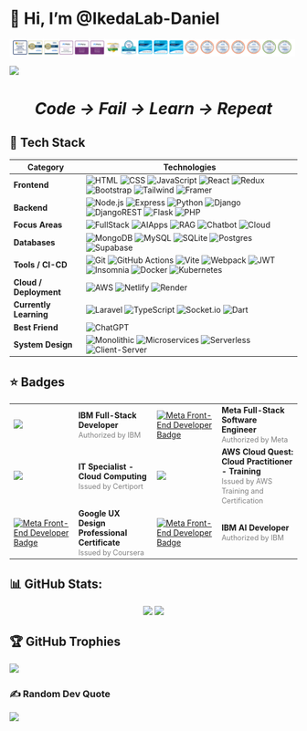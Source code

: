 # 👋 Hi, I’m @IkedaLab-Daniel

<a href="https://www.credly.com/users/mark-daniel-callejas/" target="_blank">
  <img src="https://raw.githubusercontent.com/IkedaLab-Daniel/study-notes-vault/main/random-assets/badges.png" width="500"/>
</a>

![](https://komarev.com/ghpvc/?username=Ikedalab-Daniel&color=blue)

<h1 align="center"><i>Code -> Fail -> Learn -> Repeat</i></h1>

## 🚀 Tech Stack

| **Category**              | **Technologies**                                                                                                                                                                                                                                                                                                                                                                                                                                                                 |
|----------------------------|----------------------------------------------------------------------------------------------------------------------------------------------------------------------------------------------------------------------------------------------------------------------------------------------------------------------------------------------------------------------------------------------------------------------------------------------------------------------------------|
| **Frontend**              | ![HTML](https://img.shields.io/badge/-HTML5-E34F26?style=flat&logo=html5&logoColor=white) ![CSS](https://img.shields.io/badge/CSS-639?logo=css&logoColor=fff) ![JavaScript](https://img.shields.io/badge/-JavaScript-F7DF1E?style=flat&logo=javascript&logoColor=black) ![React](https://img.shields.io/badge/-React-61DAFB?style=flat&logo=react&logoColor=black) ![Redux](https://img.shields.io/badge/-Redux-764ABC?style=flat&logo=redux&logoColor=white) ![Bootstrap](https://img.shields.io/badge/-Bootstrap-7952B3?style=flat&logo=bootstrap&logoColor=white) ![Tailwind](https://img.shields.io/badge/-Tailwind_CSS-06B6D4?style=flat&logo=tailwindcss&logoColor=white) ![Framer](https://img.shields.io/badge/-Framer-0055FF?style=flat&logo=framer&logoColor=white) |
| **Backend**               | ![Node.js](https://img.shields.io/badge/-Node.js-339933?style=flat&logo=node.js&logoColor=white) ![Express](https://img.shields.io/badge/-Express-000000?style=flat&logo=express&logoColor=white) ![Python](https://img.shields.io/badge/Python-3776AB?logo=python&logoColor=fff) ![Django](https://img.shields.io/badge/-Django-092E20?style=flat&logo=django&logoColor=white) ![DjangoREST](https://img.shields.io/badge/-DjangoREST-ff1709?style=flat&logo=django&logoColor=white) ![Flask](https://img.shields.io/badge/-Flask-000000?style=flat&logo=flask&logoColor=white) ![PHP](https://img.shields.io/badge/-PHP-777BB4?style=flat&logo=php&logoColor=white) |
| **Focus Areas** | ![FullStack](https://img.shields.io/badge/-Full%20Stack%20Development-4CAF50?style=flat&logo=stackshare&logoColor=white) ![AIApps](https://img.shields.io/badge/-AI--Powered%20Applications-9C27B0?style=flat&logo=openai&logoColor=white) ![RAG](https://img.shields.io/badge/-RAG%20Context--Aware-FF9800?style=flat&logo=vectorworks&logoColor=white) ![Chatbot](https://img.shields.io/badge/-Chatbots-2196F3?style=flat&logo=chatbot&logoColor=white) ![Cloud](https://img.shields.io/badge/-Cloud%20Deployment-00BCD4?style=flat&logo=icloud&logoColor=white) |
| **Databases**             | ![MongoDB](https://img.shields.io/badge/-MongoDB-47A248?style=flat&logo=mongodb&logoColor=white) ![MySQL](https://img.shields.io/badge/-MySQL-4479A1?style=flat&logo=mysql&logoColor=white) ![SQLite](https://img.shields.io/badge/-SQLite-003B57?style=flat&logo=sqlite&logoColor=white) ![Postgres](https://img.shields.io/badge/-PostgreSQL-336791?style=flat&logo=postgresql&logoColor=white) ![Supabase](https://img.shields.io/badge/Supabase-3FCF8E?logo=supabase&logoColor=fff) |
| **Tools / CI-CD**         | ![Git](https://img.shields.io/badge/-Git-F05032?style=flat&logo=git&logoColor=white) ![GitHub Actions](https://img.shields.io/badge/-GitHub%20Actions-2088FF?style=flat&logo=github-actions&logoColor=white) ![Vite](https://img.shields.io/badge/-Vite-646CFF?style=flat&logo=vite&logoColor=white) ![Webpack](https://img.shields.io/badge/-Webpack-8DD6F9?style=flat&logo=webpack&logoColor=black) ![JWT](https://img.shields.io/badge/-JWT-000000?style=flat&logo=jsonwebtokens&logoColor=white) ![Insomnia](https://img.shields.io/badge/-Insomnia-4000BF?style=flat&logo=insomnia&logoColor=white) ![Docker](https://img.shields.io/badge/-Docker-2496ED?style=flat&logo=docker&logoColor=white) ![Kubernetes](https://img.shields.io/badge/-Kubernetes-326CE5?style=flat&logo=kubernetes&logoColor=white) |
| **Cloud / Deployment**    | ![AWS](https://custom-icon-badges.demolab.com/badge/AWS-%23FF9900.svg?logo=aws&logoColor=white) ![Netlify](https://img.shields.io/badge/-Netlify-00C7B7?style=flat&logo=netlify&logoColor=white) ![Render](https://img.shields.io/badge/-Render-46E3B7?style=flat&logo=render&logoColor=black) |
| **Currently Learning**    | ![Laravel](https://img.shields.io/badge/-Laravel-FF2D20?style=flat&logo=laravel&logoColor=white) ![TypeScript](https://img.shields.io/badge/-TypeScript-3178C6?style=flat&logo=typescript&logoColor=white) ![Socket.io](https://img.shields.io/badge/-Socket.io-010101?style=flat&logo=socketdotio&logoColor=white) ![Dart](https://img.shields.io/badge/Dart-%230175C2.svg?logo=dart&logoColor=white) |
| **Best Friend**           | ![ChatGPT](https://img.shields.io/badge/-ChatGPT-412991?style=flat&logo=openai&logoColor=white) |
| **System Design**         | ![Monolithic](https://img.shields.io/badge/-Monolithic-757575?style=flat&logo=arch-linux&logoColor=white) ![Microservices](https://img.shields.io/badge/-Microservices-2E7D32?style=flat&logo=google-cloud&logoColor=white) ![Serverless](https://img.shields.io/badge/-Serverless-FF9900?style=flat&logo=serverless&logoColor=white) ![Client-Server](https://img.shields.io/badge/-Client--Server-1976D2?style=flat&logo=MLflow&logoColor=white) |

## ⭐ Badges

<table>
  <tr>
    <td>
      <a href="https://www.credly.com/badges/6fa190cc-8bb3-46a2-b806-bba49a874f51" target="_blank">
        <img src="https://images.credly.com/size/680x680/images/17add978-0cea-40e8-8832-9492fc7c260b/Coursera_20Full_20Stack_20Software_20Developer_20Prof_20Cert_20V5.png" width="100"/>
      </a>
    </td>
    <td>
      <strong>IBM Full-Stack Developer</strong><br>
      <span style="font-size: 0.9em; color: gray;">Authorized by IBM</span>
    </td>
    <td>
      <a href="https://www.credly.com/badges/e60ad41c-a4e5-42ee-ac30-ef7a1c417115/public_url" target="_blank">
        <img src="https://images.credly.com/images/997d4586-e7b2-4174-9c76-5c7304953e2c/image.png" width="100" alt="Meta Front-End Developer Badge" />
      </a>
    </td>
    <td>
      <strong>Meta Full-Stack Software Engineer</strong><br>
      <span style="font-size: 0.9em; color: gray;">Authorized by Meta</span>
    </td>
  </tr>
    <tr>
    <td>
      <a href="https://www.credly.com/badges/3109264d-33b1-49e2-8782-e69caa3eb06f/public_url" target="_blank">
        <img src="https://images.credly.com/images/86bff777-939c-42c5-9a09-44b9bf635eba/_ITS-Badges-Cloud-Comput.png" width="100" />
      </a>
    </td>
    <td>
      <strong>IT Specialist - Cloud Computing</strong><br>
      <span style="font-size: 0.9em; color: gray;">Issued by Certiport</span>
    </td>
    <td>
      <a href="https://www.credly.com/badges/edbdf404-d4f6-4781-8217-582d5b91e14b" target="_blank">
        <img src="https://images.credly.com/images/30816e43-2550-4e1c-be22-3f03c5573bb9/blob" width="100"/>
      </a>
    </td>
    <td>
      <strong>AWS Cloud Quest: Cloud Practitioner - Training</strong><br>
      <span style="font-size: 0.9em; color: gray;">Issued by AWS Training and Certification</span>
    </td>
  </tr>
  <tr>
    <td>
      <a href="https://www.credly.com/badges/c4f4a74b-27c1-45eb-8e65-5d047893e75c/public_url" target="_blank">
        <img src="https://images.credly.com/size/340x340/images/f4b9febb-69f6-46d8-8797-1e504ebfe0f8/GCC_badge_UX_1000x1000.png" width="100" alt="Meta Front-End Developer Badge" />
      </a>
    </td>
    <td>
      <strong>Google UX Design Professional Certificate</strong><br>
      <span style="font-size: 0.9em; color: gray;">Issued by Coursera</span>
    </td>
    <td>
      <a href="https://www.credly.com/badges/c4f4a74b-27c1-45eb-8e65-5d047893e75c/public_url" target="_blank">
        <img src="https://images.credly.com/images/70675aed-31be-4c30-add7-b99905a34005/image.png" width="100" alt="Meta Front-End Developer Badge" />
      </a>
    </td>
    <td>
      <strong>IBM AI Developer</strong><br>
      <span style="font-size: 0.9em; color: gray;">Authorized by IBM</span>
    </td>
  </tr>
</table>

## 📊 GitHub Stats:
<div align="center">
  <img src="https://nirzak-streak-stats.vercel.app/?user=Ikedalab-Daniel&theme=dark&hide_border=false" height="150" />
  <img src="https://github-readme-stats.vercel.app/api/top-langs/?username=Ikedalab-Daniel&theme=dark&hide_border=false&include_all_commits=false&count_private=false&layout=compact" height="150" />
</div>


## 🏆 GitHub Trophies
![](https://github-profile-trophy.vercel.app/?username=Ikedalab-Daniel&theme=radical&no-frame=false&no-bg=true&margin-w=4)

### ✍️ Random Dev Quote
![](https://quotes-github-readme.vercel.app/api?type=horizontal&theme=radical)
